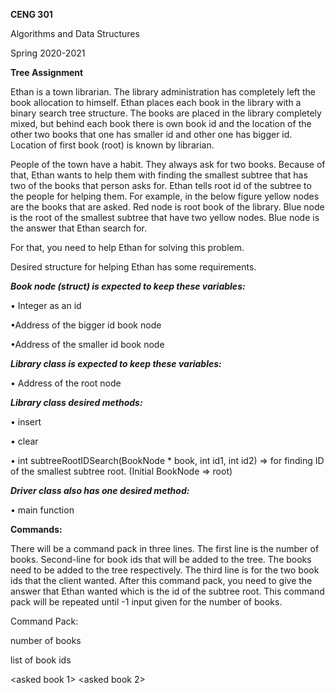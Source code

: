 **CENG 301**

Algorithms and Data Structures

Spring 2020-2021

**Tree Assignment**

Ethan is a town librarian. The library administration has completely left the book allocation to himself.
Ethan places each book in the library with a binary search tree structure. The books are placed in the library
completely mixed, but behind each book there is own book id and the location of the other two books that
one has smaller id and other one has bigger id. Location of first book (root) is known by librarian.

People of the town have a habit. They always ask for two books. Because of that, Ethan wants to help
them with finding the smallest subtree that has two of the books that person asks for. Ethan tells root id of
the subtree to the people for helping them. For example, in the below figure yellow nodes are the books
that are asked. Red node is root book of the library. Blue node is the root of the smallest subtree that have
two yellow nodes. Blue node is the answer that Ethan search for.

For that, you need to help Ethan for solving this problem.

Desired structure for helping Ethan has some requirements.

***Book node (struct) is expected to keep these variables:***

• Integer as an id

•Address of the bigger id book node

•Address of the smaller id book node

***Library class is expected to keep these variables:***

• Address of the root node

***Library class desired methods:***

• insert

• clear

• int subtreeRootIDSearch(BookNode * book, int id1, int id2) => for finding ID of the smallest subtree
root. (Initial BookNode => root)


***Driver class also has one desired method:***

• main function

**Commands:**

There will be a command pack in three lines. The first line is the number of books. Second-line for book
ids that will be added to the tree. The books need to be added to the tree respectively. The third line is for
the two book ids that the client wanted. After this command pack, you need to give the answer that Ethan
wanted which is the id of the subtree root. This command pack will be repeated until -1 input given for the
number of books.

Command Pack:

number of books
  
list of book ids
    
<asked book 1> <asked book 2>

